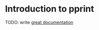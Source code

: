 # Introduction to pprint

TODO: write [great documentation](http://jacobian.org/writing/great-documentation/what-to-write/)
